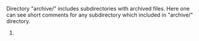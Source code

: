 Directory "archive/" includes subdirectories with archived files.
Here one can see short comments for any subdirectory which included in "archive/" directory.

1. 
 
